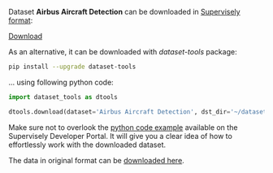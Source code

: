 Dataset **Airbus Aircraft Detection** can be downloaded in [Supervisely format](https://developer.supervisely.com/api-references/supervisely-annotation-json-format):

 [Download](https://assets.supervisely.com/supervisely-supervisely-assets-public/teams_storage/y/y/B5/bZfCEGDgEOyApI2Lt6T2mYlLCsJJrh0WCELhCBfY6w5gxsGi4Mu2qat6v5ESRWpo12byorQrHsJ4hQgMQais0AqbHTX86CB8hFEYYhkJjUjSTLDkML3OOWf50gVQ.tar)

As an alternative, it can be downloaded with *dataset-tools* package:
``` bash
pip install --upgrade dataset-tools
```

... using following python code:
``` python
import dataset_tools as dtools

dtools.download(dataset='Airbus Aircraft Detection', dst_dir='~/dataset-ninja/')
```
Make sure not to overlook the [python code example](https://developer.supervisely.com/getting-started/python-sdk-tutorials/iterate-over-a-local-project) available on the Supervisely Developer Portal. It will give you a clear idea of how to effortlessly work with the downloaded dataset.

The data in original format can be [downloaded here](https://www.kaggle.com/datasets/airbusgeo/airbus-aircrafts-sample-dataset/download?datasetVersionNumber=3).